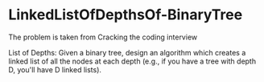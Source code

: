 # LinkedListOfDepthsOf-BinaryTree
The problem is taken from Cracking the coding interview

List of Depths: Given a binary tree, design an algorithm which creates a 
linked list of all the nodes at each depth (e.g., if you have a tree with 
depth D, you'll have D linked lists).
